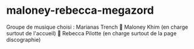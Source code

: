 # maloney-rebecca-megazord

Groupe de musique choisi : Marianas Trench
🔴 Maloney Khim (en charge surtout de l'accueil)
🔵 Rebecca Pilotte (en charge surtout de la page discographie)
